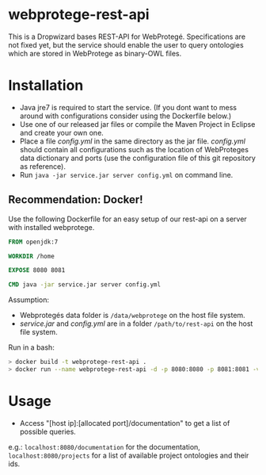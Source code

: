 # webprotege-rest-api

This is a Dropwizard bases REST-API for WebProtegé. Specifications are not fixed yet, but the service should enable the user to query ontologies which are stored in WebProtege as binary-OWL files.

# Installation

* Java jre7 is required to start the service. (If you dont want to mess around with configurations consider using the Dockerfile below.)
* Use one of our released jar files or compile the Maven Project in Eclipse and create your own one.
* Place a file *config.yml* in the same directory as the jar file. *config.yml* should contain all configurations such as the location of WebProteges data dictionary and ports (use the configuration file of this git repository as reference).
* Run `java -jar service.jar server config.yml` on command line.

## Recommendation: Docker!
Use the following Dockerfile for an easy setup of our rest-api on a server with installed webprotege.

```Dockerfile
FROM openjdk:7

WORKDIR /home

EXPOSE 8080 8081

CMD java -jar service.jar server config.yml
```

Assumption:
* Webprotegés data folder is `/data/webprotege` on the host file system.
* *service.jar* and *config.yml* are in a folder `/path/to/rest-api` on the host file system.

Run in a bash:
```bash
> docker build -t webprotege-rest-api .
> docker run --name webprotege-rest-api -d -p 8080:8080 -p 8081:8081 -v /data/webprotege:/data/webprotege -v /path/to/rest-api:/home webprotege-rest-api
```

# Usage

* Access "[host ip]:[allocated port]/documentation" to get a list of possible queries.

e.g.: `localhost:8080/documentation` for the documentation, `localhost:8080/projects` for a list of available project ontologies and their ids.